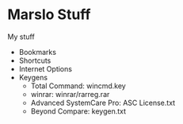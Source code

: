 Marslo Stuff
==============

My stuff
- Bookmarks
- Shortcuts
- Internet Options
- Keygens
    - Total Command: wincmd.key
    - winrar: winrar/rarreg.rar
    - Advanced SystemCare Pro: ASC License.txt
    - Beyond Compare: keygen.txt

